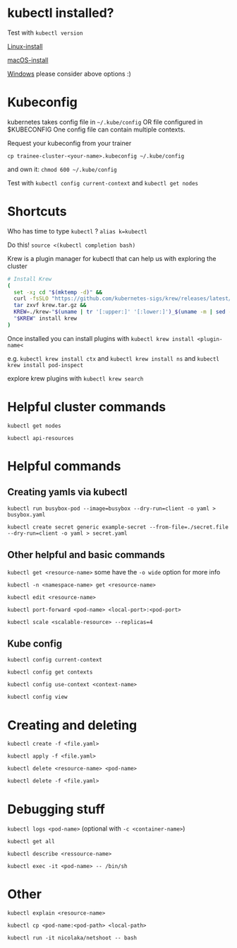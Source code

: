 # kubectl installed?
Test with `kubectl version`

 [Linux-install](https://kubernetes.io/docs/tasks/tools/install-kubectl-linux/)

 [macOS-install](https://kubernetes.io/docs/tasks/tools/install-kubectl-macos/)

 [Windows](https://kubernetes.io/docs/tasks/tools/install-kubectl-windows/) please consider above options :)

# Kubeconfig

kubernetes takes config file in `~/.kube/config` OR file configured in $KUBECONFIG
One config file can contain multiple contexts.


Request your kubeconfig from your trainer 

`cp trainee-cluster-<your-name>.kubeconfig ~/.kube/config`

and own it:
`chmod 600 ~/.kube/config`

Test with `kubectl config current-context` and `kubectl get nodes`

# Shortcuts

Who has time to type `kubectl` ? `alias k=kubectl`


Do this! `source <(kubectl completion bash)`

Krew is a plugin manager for kubectl that can help us with exploring the cluster
```bash
# Install Krew
(
  set -x; cd "$(mktemp -d)" &&
  curl -fsSLO "https://github.com/kubernetes-sigs/krew/releases/latest/download/krew.tar.gz" &&
  tar zxvf krew.tar.gz &&
  KREW=./krew-"$(uname | tr '[:upper:]' '[:lower:]')_$(uname -m | sed -e 's/x86_64/amd64/' -e 's/\(arm\)\(64\)\?.*/\1\2/' -e 's/aarch64$/arm64/')" &&
  "$KREW" install krew
)
```

Once installed you can install plugins with `kubectl krew install <plugin-name<`

e.g. `kubectl krew install ctx` and `kubectl krew install ns` and `kubectl krew install pod-inspect`

explore krew plugins with `kubectl krew search`


# Helpful cluster commands

`kubectl get nodes`

`kubectl api-resources `

# Helpful commands


## Creating yamls via kubectl
`kubectl run busybox-pod --image=busybox --dry-run=client -o yaml > busybox.yaml`

`kubectl create secret generic example-secret --from-file=./secret.file --dry-run=client -o yaml > secret.yaml`


## Other helpful and basic commands
`kubectl get <resource-name>`  some have the `-o wide` option for more info

`kubectl -n <namespace-name> get <resource-name>`

`kubectl edit <resource-name>`

`kubectl port-forward <pod-name> <local-port>:<pod-port>`

`kubectl scale <scalable-resource> --replicas=4`


## Kube config 
`kubectl config current-context`

`kubectl config get contexts`

`kubectl config use-context <context-name>`

`kubectl config view`

# Creating and deleting

`kubectl create -f <file.yaml>`

`kubectl apply -f <file.yaml>`

`kubectl delete <resource-name> <pod-name>`

`kubectl delete -f <file.yaml>`


# Debugging stuff

`kubectl logs <pod-name>` (optional with `-c <container-name>`)

`kubectl get all`

`kubectl describe <ressource-name>`

`kubectl exec -it <pod-name> -- /bin/sh`

# Other

`kubectl explain <resource-name>`

`kubectl cp <pod-name:<pod-path> <local-path>`

`kubectl run -it nicolaka/netshoot -- bash`
